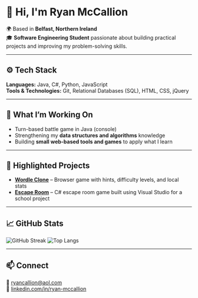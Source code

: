 # 👋 Hi, I'm Ryan McCallion  

🌍 Based in **Belfast, Northern Ireland**  
🎓 **Software Engineering Student** passionate about building practical projects and improving my problem-solving skills.  

---

## ⚙️ Tech Stack  

**Languages:** Java, C#, Python, JavaScript  
**Tools & Technologies:** Git, Relational Databases (SQL), HTML, CSS, jQuery  

---

## 🧠 What I’m Working On  

- Turn-based battle game in Java (console)
- Strengthening my **data structures and algorithms** knowledge  
- Building **small web-based tools and games** to apply what I learn  

---

## 📂 Highlighted Projects  

- **[Wordle Clone](https://github.com/ryanmccallion/Wordle_Clone)** – Browser game with hints, difficulty levels, and local stats  
- **[Escape Room](https://github.com/ryanmccallion/C#_Escape-Room)** – C# escape room game built using Visual Studio for a school project

---

## 📈 GitHub Stats  

![GitHub Streak](https://streak-stats.demolab.com?user=Ryanmcc28&theme=tokyonight&hide_border=true)
![Top Langs](https://github-readme-stats.vercel.app/api/top-langs/?username=Ryanmcc28&layout=compact&theme=tokyonight&hide_border=true)

---

## 📫 Connect  

📧 [ryancallion@aol.com](mailto:ryancallion@aol.com)  
💼 [linkedin.com/in/ryan-mccallion](https://linkedin.com/in/ryan-mccallion)
